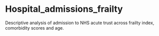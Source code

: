# Hospital_admissions_frailty
Descriptive analysis of admission to NHS acute trust across frailty index, comorbidity scores and age.
